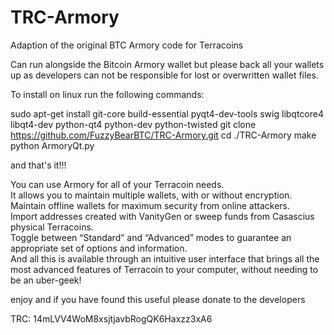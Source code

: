 TRC-Armory
==========

Adaption of the original BTC Armory code for Terracoins

Can run alongside the Bitcoin Armory wallet but please back all your wallets up as developers can not be responsible for 
lost or overwritten wallet files.

To install on linux run the following commands:

sudo apt-get install git-core build-essential pyqt4-dev-tools swig libqtcore4 libqt4-dev python-qt4 python-dev python-twisted
git clone https://github.com/FuzzyBearBTC/TRC-Armory.git
cd ./TRC-Armory
make
python ArmoryQt.py

and that's it!!!

You can use Armory for all of your Terracoin needs.  
It allows you to maintain multiple wallets, with or without encryption.  
Maintain offline wallets for maximum security from online attackers.  
Import addresses created with VanityGen or sweep funds from Casascius physical Terracoins.  
Toggle between “Standard” and “Advanced” modes to guarantee an appropriate set of options and information.  
And all this is available through an intuitive user interface that brings all the most advanced features of Terracoin
to your computer, without needing to be an uber-geek!

enjoy and if you have found this useful please donate to the developers

TRC: 14mLVV4WoM8xsjtjavbRogQK6Haxzz3xA6
